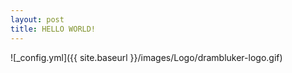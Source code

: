 ```yaml
---
layout: post
title: HELLO WORLD!
---
```


![_config.yml]({{ site.baseurl }}/images/Logo/drambluker-logo.gif)

